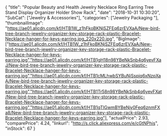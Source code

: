 {
	"title": "Popular Beauty and Health Jewelry Necklace Ring Earring Tree Stand Display Organizer Holder Show Rack",
	"date": "2018-10-31 10:30:20",
	"SubCat": ["Jewelry & Accessories"],
	"categories": ["Jewelry Packaging "],
	"thumbnailImage": "https://ae01.alicdn.com/kf/HTB1W_z1hFkoBKNjSZFEq6zrEVXaA/New-bird-tree-branch-jewelry-organizer-key-storage-rack-plastic-Bracelet-Necklace-hanger-for-keys-earring.jpg_220x220.jpg",
	"BigImage": ["https://ae01.alicdn.com/kf/HTB1W_z1hFkoBKNjSZFEq6zrEVXaA/New-bird-tree-branch-jewelry-organizer-key-storage-rack-plastic-Bracelet-Necklace-hanger-for-keys-earring.jpg","https://ae01.alicdn.com/kf/HTB1gH18n98YBeNkSnb4q6yevFXaJ/New-bird-tree-branch-jewelry-organizer-key-storage-rack-plastic-Bracelet-Necklace-hanger-for-keys-earring.jpg","https://ae01.alicdn.com/kf/HTB1cMLhwbSYBuNjSspiq6xNzpXaA/New-bird-tree-branch-jewelry-organizer-key-storage-rack-plastic-Bracelet-Necklace-hanger-for-keys-earring.jpg","https://ae01.alicdn.com/kf/HTB1Tr58n98YBeNkSnb4q6yevFXat/New-bird-tree-branch-jewelry-organizer-key-storage-rack-plastic-Bracelet-Necklace-hanger-for-keys-earring.jpg","https://ae01.alicdn.com/kf/HTB1qTIGwmBYBeNjy0Feq6znmFXa8/New-bird-tree-branch-jewelry-organizer-key-storage-rack-plastic-Bracelet-Necklace-hanger-for-keys-earring.jpg"],
	"actualPrice": 2.93,
	"comparePrice": 4.24,
	"linkurl": "http://s.click.aliexpress.com/e/cGtNPhis",
	"inStock": 67
}
